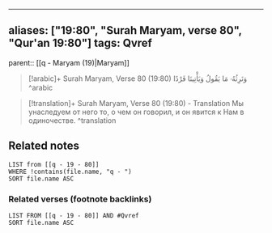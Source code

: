 
---
aliases: ["19:80", "Surah Maryam, verse 80", "Qur'an 19:80"]
tags: Qvref
---

parent:: [[q - Maryam (19)|Maryam]]

> [!arabic]+ Surah Maryam, Verse 80 (19:80)
> <span class="quran-arabic">وَنَرِثُهُۥ مَا يَقُولُ وَيَأْتِينَا فَرْدًا</span>
^arabic

> [!translation]+ Surah Maryam, Verse 80 (19:80) - Translation
> Мы унаследуем от него то, о чем он говорил, и он явится к Нам в одиночестве.
^translation



## Related notes
```dataview
LIST from [[q - 19 - 80]]
WHERE !contains(file.name, "q - ")
SORT file.name ASC
```

### Related verses (footnote backlinks)
```dataview
LIST FROM [[q - 19 - 80]] AND #Qvref
SORT file.name ASC
```

